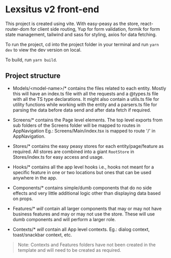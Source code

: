 # Lexsitus v2 front-end

This project is created using vite. With easy-peasy as the store, react-router-dom for client side routing, Yup for form validation, formik for form state management, tailwind and sass for styling, axios for data fetching.

To run the project, cd into the project folder in your terminal and run
`yarn dev` to view the dev version on local.

To build, run `yarn build`.

## Project structure

* Models/&lt;model-name&gt;/* contains the files related to each entity. Mostly this will have an index.ts file with all the requests and a @types.ts file with all the TS type declarations. It might also contain a utils.ts file for utility functions while working with the entity and a parsers.ts file for parsing the data before data send and after data fetch if required.

* Screens/* contains the Page level elements. The top level exports from sub folders of the Screens folder will be mapped to routes in AppNavigation Eg.: Screens/Main/index.tsx is mapped to route '/' in AppNavigation.

* Stores/* contains the easy peasy stores for each entity/page/feature as required. All stores are combined into a giant `RootStore` in Stores/index.ts for easy access and usage.

* Hooks/* contains all the app level hooks i.e., hooks not meant for a specific feature in one or two locations but ones that can be used anywhere in the app.

* Components/* contains simple/dumb components that do no side effects and very little additional logic other than displaying data based on props.

* Features/* _will_ contain all larger components that may or may not have business features and may or may not use the store. These will use dumb components and will perform a larger role.

* Contexts/* _will_ contain all App level contexts. Eg.: dialog context, toast/snackbar context, etc.

> Note: Contexts and Features folders have not been created in the template and will need to be created as required.
